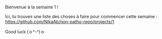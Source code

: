 Bienvenue à la semaine 1 !


Ici, tu trouves une liste des choses à faire pour commencer cette semaine : https://github.com/NikaAb/non-patho-repo/projects/1


Good luck (ｏ^-^)ｏ

